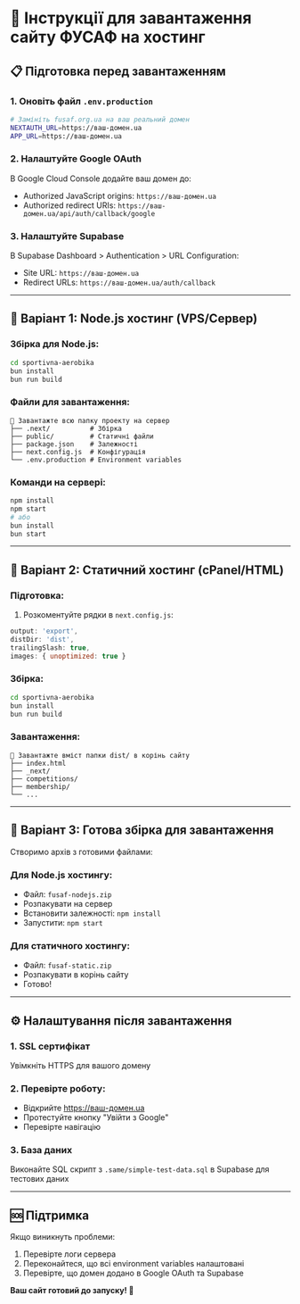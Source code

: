# 🚀 Інструкції для завантаження сайту ФУСАФ на хостинг

## 📋 Підготовка перед завантаженням

### 1. Оновіть файл `.env.production`
```bash
# Замініть fusaf.org.ua на ваш реальний домен
NEXTAUTH_URL=https://ваш-домен.ua
APP_URL=https://ваш-домен.ua
```

### 2. Налаштуйте Google OAuth
В Google Cloud Console додайте ваш домен до:
- Authorized JavaScript origins: `https://ваш-домен.ua`
- Authorized redirect URIs: `https://ваш-домен.ua/api/auth/callback/google`

### 3. Налаштуйте Supabase
В Supabase Dashboard > Authentication > URL Configuration:
- Site URL: `https://ваш-домен.ua`
- Redirect URLs: `https://ваш-домен.ua/auth/callback`

---

## 🎯 Варіант 1: Node.js хостинг (VPS/Сервер)

### Збірка для Node.js:
```bash
cd sportivna-aerobika
bun install
bun run build
```

### Файли для завантаження:
```
📁 Завантажте всю папку проекту на сервер
├── .next/          # Збірка
├── public/         # Статичні файли
├── package.json    # Залежності
├── next.config.js  # Конфігурація
└── .env.production # Environment variables
```

### Команди на сервері:
```bash
npm install
npm start
# або
bun install
bun start
```

---

## 🎯 Варіант 2: Статичний хостинг (cPanel/HTML)

### Підготовка:
1. Розкоментуйте рядки в `next.config.js`:
```javascript
output: 'export',
distDir: 'dist',
trailingSlash: true,
images: { unoptimized: true }
```

### Збірка:
```bash
cd sportivna-aerobika
bun install
bun run build
```

### Завантаження:
```
📁 Завантажте вміст папки dist/ в корінь сайту
├── index.html
├── _next/
├── competitions/
├── membership/
└── ...
```

---

## 🎯 Варіант 3: Готова збірка для завантаження

Створимо архів з готовими файлами:

### Для Node.js хостингу:
- Файл: `fusaf-nodejs.zip`
- Розпакувати на сервер
- Встановити залежності: `npm install`
- Запустити: `npm start`

### Для статичного хостингу:
- Файл: `fusaf-static.zip`
- Розпакувати в корінь сайту
- Готово!

---

## ⚙️ Налаштування після завантаження

### 1. SSL сертифікат
Увімкніть HTTPS для вашого домену

### 2. Перевірте роботу:
- Відкрийте https://ваш-домен.ua
- Протестуйте кнопку "Увійти з Google"
- Перевірте навігацію

### 3. База даних
Виконайте SQL скрипт з `.same/simple-test-data.sql` в Supabase для тестових даних

---

## 🆘 Підтримка
Якщо виникнуть проблеми:
1. Перевірте логи сервера
2. Переконайтеся, що всі environment variables налаштовані
3. Перевірте, що домен додано в Google OAuth та Supabase

**Ваш сайт готовий до запуску! 🎉**
